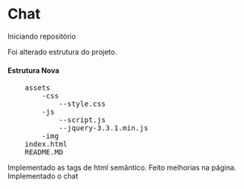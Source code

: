 <h1>Chat</h1>

<p>Iniciando repositório</p>

<p>Foi alterado estrutura do projeto.</p>

<h4>Estrutura Nova</h4>

<pre>
	assets
		-css
			--style.css
		-js
			--script.js
			--jquery-3.3.1.min.js
		-img
	index.html
	README.MD
</pre>

<p>Implementado as tags de html semântico. Feito melhorias na página. Implementado o chat</p>